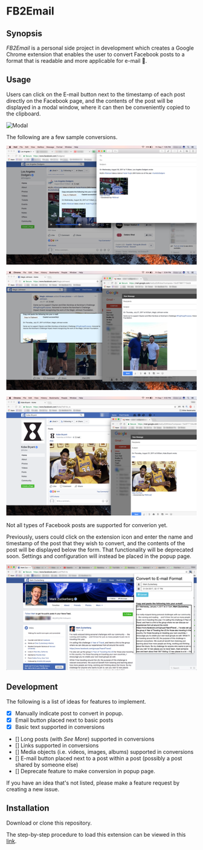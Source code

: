 # FB2Email

## Synopsis

*FB2Email* is a personal side project in development which creates a Google
Chrome extension that enables the user to convert Facebook posts to a format
that is readable and more applicable for e-mail :email:. 

## Usage

Users can click on the E-mail button next to the timestamp of
each post directly on the Facebook page, and the contents of the post will be
displayed in a modal window, where it can then be conveniently copied to the
clipboard.

![Modal](hub/modal.gif "Conversion in Page")

The following are a few sample conversions.

![Dodgers](hub/dodgers_conversion.png "Dodgers Post Converted")

![Magic Johnson](hub/magic_conversion.png "Magic's Post Converted")

![Kobe Bryant](hub/kobe_conversion.png "Kobe's Post Converted")

Not all types of Facebook posts are supported for converion yet.

Previously, users could click on the extension icon and enter the name and
timestamp of the post that they wish to convert, and the contents of the post
will be displayed below the form. That functionality will be deprecated soon.
Settings and configuration will instead be placed in the popup page.

![Popup Page](hub/popup_screenshot.png "Conversion in Popup")

## Development

The following is a list of ideas for features to implement.

- [x] Manually indicate post to convert in popup.
- [x] Email button placed next to basic posts
- [x] Basic text supported in conversions
- [] Long posts (with *See More*) supported in conversions
- [] Links supported in conversions
- [] Media objects (i.e. videos, images, albums) supported in conversions
- [] E-mail button placed next to a post within a post (possibly a post shared by someone else)
- [] Deprecate feature to make conversion in popup page.

If you have an idea that's not listed, please make a feature request by
creating a new issue.

## Installation

Download or clone this repository.

The step-by-step procedure to load this extension can be viewed in this
[link](https://developer.chrome.com/extensions/getstarted#unpacked).
